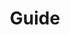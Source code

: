 ---
home: true
icon: lightbulb
title: Guide
heroImage: /syber.ink.ico.svg
heroText: Syber Ink Guide
tagline: Syber.Ink Guide, include Syber Connect. 
features:
  - title: Syber Connect
    # icon: link
    details: TBD.
    link: /guide/syber-connect.html 

  - title: Signature
    # icon: signature
    details: TBD.
    # link: /guide/signature.html  

  - title: Multi Signature
    # icon: layer-group
    details: TBD.
    # link: /guide/multi-sign.html 

  - title: Aggregated Signatures
    # icon: people-roof
    details: TBD.
    # link: /guide/aggregated-sign.html  

  - title: Agreement Inking
    # icon: file-signature
    details: TBD.
    # link: /guide/agreement-ink.html 

  - title: Signature Verification
    # icon: check-double
    details: TBD.
    # link: /guide/signature-verify.html  
---